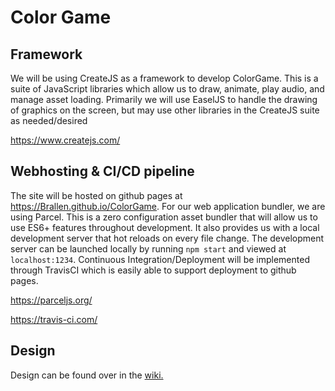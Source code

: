 # Color Game

## Framework

We will be using CreateJS as a framework to develop ColorGame. This is a suite of JavaScript libraries which allow us to draw, animate, play audio, and manage asset loading. Primarily we will use EaselJS to handle the drawing of graphics on the screen,
but may use other libraries in the CreateJS suite as needed/desired

https://www.createjs.com/

## Webhosting & CI/CD pipeline

The site will be hosted on github pages at https://Brallen.github.io/ColorGame. For our web application bundler, we are using Parcel. This is a zero configuration asset bundler that will allow us to use ES6+ features throughout development. It also provides us with a local development server that hot reloads on every file change. The development server can be launched locally by running `npm start` and viewed at `localhost:1234`. Continuous Integration/Deployment will be implemented through TravisCI which is easily able to support deployment to github pages.

https://parceljs.org/

https://travis-ci.com/

## Design
Design can be found over in the [wiki.](https://github.com/Brallen/ColorGame/wiki/Design)
